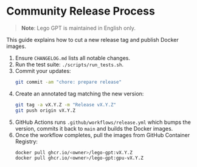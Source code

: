 # Community Release Process

> **Note**: Lego GPT is maintained in English only.

This guide explains how to cut a new release tag and publish Docker images.

1. Ensure `CHANGELOG.md` lists all notable changes.
2. Run the test suite: `./scripts/run_tests.sh`.
3. Commit your updates:
   ```bash
   git commit -am "chore: prepare release"
   ```
4. Create an annotated tag matching the new version:
   ```bash
   git tag -a vX.Y.Z -m "Release vX.Y.Z"
   git push origin vX.Y.Z
   ```
5. GitHub Actions runs `.github/workflows/release.yml` which bumps
   the version, commits it back to `main` and builds the Docker images.
6. Once the workflow completes, pull the images from GitHub Container Registry:
   ```bash
   docker pull ghcr.io/<owner>/lego-gpt:vX.Y.Z
   docker pull ghcr.io/<owner>/lego-gpt:gpu-vX.Y.Z
   ```
